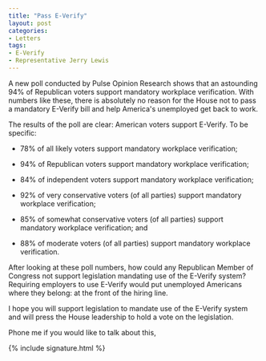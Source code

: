 ```yaml
---
title: "Pass E-Verify"
layout: post
categories:
- Letters
tags:
- E-Verify
- Representative Jerry Lewis
---
```


A new poll conducted by Pulse Opinion Research shows that an astounding 94% of Republican voters support mandatory workplace verification. With numbers like these, there is absolutely no reason for the House not to pass a mandatory E-Verify bill and help America's unemployed get back to work.

The results of the poll are clear: American voters support E-Verify. To be specific:

- 78% of all likely voters support mandatory workplace verification;

- 94% of Republican voters support mandatory workplace verification;

- 84% of independent voters support mandatory workplace verification;

- 92% of very conservative voters (of all parties) support mandatory workplace verification;

- 85% of somewhat conservative voters (of all parties) support mandatory workplace verification; and

- 88% of moderate voters (of all parties) support mandatory workplace verification.

After looking at these poll numbers, how could any Republican Member of Congress not support legislation mandating use of the E-Verify system? Requiring employers to use E-Verify would put unemployed Americans where they belong: at the front of the hiring line.

I hope you will support legislation to mandate use of the E-Verify system and will press the House leadership to hold a vote on the legislation.

Phone me if you would like to talk about this,

{% include signature.html %}
